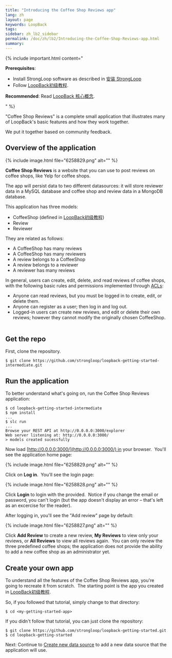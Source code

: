 ```yaml
---
title: "Introducing the Coffee Shop Reviews app"
lang: zh
layout: page
keywords: LoopBack
tags:
sidebar: zh_lb2_sidebar
permalink: /doc/zh/lb2/Introducing-the-Coffee-Shop-Reviews-app.html
summary:
---
```


{% include important.html content="

**Prerequisites**:

*   Install StrongLoop software as described in [安装 StrongLoop](https://docs.strongloop.com/pages/viewpage.action?pageId=6095101)
*   Follow [LoopBack初级教程](https://docs.strongloop.com/pages/viewpage.action?pageId=6095006).

**Recommended**: Read [LoopBack 核心概念](https://docs.strongloop.com/pages/viewpage.action?pageId=6095111).

" %}

"Coffee Shop Reviews" is a complete small application that illustrates many of LoopBack's basic features and how they work together.

We put it together based on community feedback.

## Overview of the application

{% include image.html file="6258829.png" alt="" %}

**Coffee Shop Reviews** is a website that you can use to post reviews on coffee shops, like Yelp for coffee shops.

The app will persist data to two different datasources: it will store reviewer data in a MySQL database and coffee shop and review data in a MongoDB database.

This application has three models:

*   CoffeeShop (defined in [LoopBack初级教程](/doc/{{page.lang}}/lb2/6095006.html))
*   Review
*   Reviewer

They are related as follows:

*   A CoffeeShop has many reviews
*   A CoffeeShop has many reviewers
*   A review belongs to a CoffeeShop
*   A review belongs to a reviewer
*   A reviewer has many reviews

In general, users can create, edit, delete, and read reviews of coffee shops, with the following basic rules and permissions implemented through [ACLs](http://docs.strongloop.com/display/LB/Controlling+data+access):

*   Anyone can read reviews, but you must be logged in to create, edit, or delete them.
*   Anyone can register as a user; then log in and log out.
*   Logged-in users can create new reviews, and edit or delete their own reviews; however they cannot modify the originally chosen CoffeeShop.  

## Get the repo

First, clone the repository.  

`$ git clone https://github.com/strongloop/loopback-getting-started-intermediate.git`

## Run the application

To better understand what's going on, run the Coffee Shop Reviews application:

```
$ cd loopback-getting-started-intermediate
$ npm install
...
$ slc run
...
Browse your REST API at http://0.0.0.0:3000/explorer
Web server listening at: http://0.0.0.0:3000/
> models created sucessfully
```

Now load [http://0.0.0.0:3000/](http://0.0.0.0:3000/) in your browser.  You'll see the application home page:

{% include image.html file="6258829.png" alt="" %}

Click on **Log in**.  You'll see the login page:

{% include image.html file="6258828.png" alt="" %}

Click **Login** to login with the provided.  Notice if you change the email or password, you can't login (but the app doesn't display an error – that's left as an excercise for the reader).

After logging in, you'll see the "Add review" page by default:

{% include image.html file="6258827.png" alt="" %}

Click **Add Review** to create a new review, **My Reviews** to view only your reviews, or **All Reviews** to view all reviews again.  You can only review the three predefined coffee shops; the application does not provide the ability to add a new coffee shop as an administrator yet.

## Create your own app

To understand all the features of the Coffee Shop Reviews app, you're going to recreate it from scratch.  The starting point is the app you created in [LoopBack初级教程](/doc/{{page.lang}}/lb2/6095006.html).  

So, if you followed that tutorial, simply change to that directory:

`$ cd <my-getting-started-app>`

If you didn't follow that tutorial, you can just clone the repository:

```
$ git clone https://github.com/strongloop/loopback-getting-started.git
$ cd loopback-getting-started
```

Next: Continue to [Create new data source](/doc/{{page.lang}}/lb2/Create-new-data-source.html) to add a new data source that the application will use.
